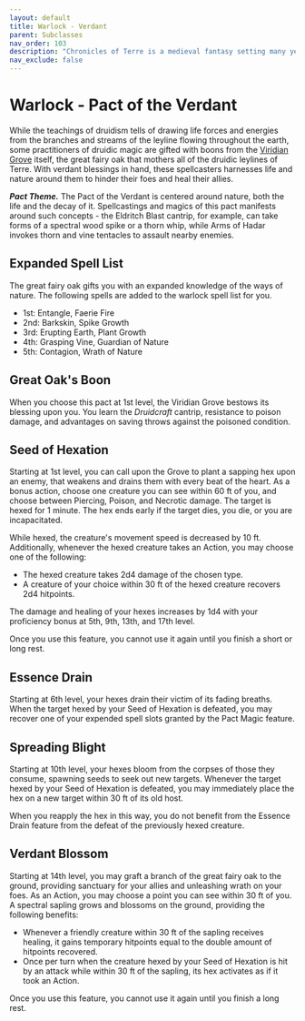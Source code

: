```yaml
---
layout: default
title: Warlock - Verdant
parent: Subclasses
nav_order: 103
description: "Chronicles of Terre is a medieval fantasy setting many years in the writing."
nav_exclude: false
---
```


# Warlock - Pact of the Verdant

While the teachings of druidism tells of drawing life forces and energies from the branches and streams of the leyline flowing throughout the earth, some practitioners of druidic magic are gifted with boons from the [Viridian Grove](../region/Verza#viridian-grove) itself, the great fairy oak that mothers all of the druidic leylines of Terre. With verdant blessings in hand, these spellcasters harnesses life and nature around them to hinder their foes and heal their allies.

***Pact Theme.*** The Pact of the Verdant is centered around nature, both the life and the decay of it. Spellcastings and magics of this pact manifests around such concepts - the Eldritch Blast cantrip, for example, can take forms of a spectral wood spike or a thorn whip, while Arms of Hadar invokes thorn and vine tentacles to assault nearby enemies.

## Expanded Spell List

The great fairy oak gifts you with an expanded knowledge of the ways of nature. The following spells are added to the warlock spell list for you.
- 1st: Entangle, Faerie Fire
- 2nd: Barkskin, Spike Growth
- 3rd: Erupting Earth, Plant Growth
- 4th: Grasping Vine, Guardian of Nature
- 5th: Contagion, Wrath of Nature

## Great Oak's Boon

When you choose this pact at 1st level, the Viridian Grove bestows its blessing upon you. You learn the *Druidcraft* cantrip, resistance to poison damage, and advantages on saving throws against the poisoned condition.

## Seed of Hexation

Starting at 1st level, you can call upon the Grove to plant a sapping hex upon an enemy, that weakens and drains them with every beat of the heart. As a bonus action, choose one creature you can see within 60 ft of you, and choose between Piercing, Poison, and Necrotic damage. The target is hexed for 1 minute. The hex ends early if the target dies, you die, or you are incapacitated. 

While hexed, the creature's movement speed is decreased by 10 ft. Additionally, whenever the hexed creature takes an Action, you may choose one of the following:
- The hexed creature takes 2d4 damage of the chosen type.
- A creature of your choice within 30 ft of the hexed creature recovers 2d4 hitpoints.

The damage and healing of your hexes increases by 1d4 with your proficiency bonus at 5th, 9th, 13th, and 17th level.

Once you use this feature, you cannot use it again until you finish a short or long rest.

## Essence Drain

Starting at 6th level, your hexes drain their victim of its fading breaths. When the target hexed by your Seed of Hexation is defeated, you may recover one of your expended spell slots granted by the Pact Magic feature.

## Spreading Blight

Starting at 10th level, your hexes bloom from the corpses of those they consume, spawning seeds to seek out new targets. Whenever the target hexed by your Seed of Hexation is defeated, you may immediately place the hex on a new target within 30 ft of its old host.

When you reapply the hex in this way, you do not benefit from the Essence Drain feature from the defeat of the previously hexed creature.

## Verdant Blossom

Starting at 14th level, you may graft a branch of the great fairy oak to the ground, providing sanctuary for your allies and unleashing wrath on your foes. As an Action, you may choose a point you can see within 30 ft of you. A spectral sapling grows and blossoms on the ground, providing the following benefits:
- Whenever a friendly creature within 30 ft of the sapling receives healing, it gains temporary hitpoints equal to the double amount of hitpoints recovered.
- Once per turn when the creature hexed by your Seed of Hexation is hit by an attack while within 30 ft of the sapling, its hex activates as if it took an Action.

Once you use this feature, you cannot use it again until you finish a long rest.